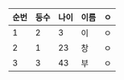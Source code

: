 

| 순번 | 등수 | 나이 | 이름 |  ㅇ   |
| ---- | ---- | ---- | ---- | --- |
| 1    | 2    | 3    | 이   |   ㅇ  |
| 2    | 1    | 23   | 창   |     ㅇ|
| 3    | 3    | 43   | 부   |   ㅇ  |
